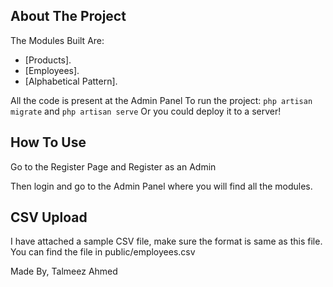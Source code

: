 ## About The Project

The Modules Built Are:

-   [Products].
-   [Employees].
-   [Alphabetical Pattern].

All the code is present at the Admin Panel
To run the project:
`php artisan migrate` and `php artisan serve`
Or you could deploy it to a server!

## How To Use

Go to the Register Page and Register as an Admin

Then login and go to the Admin Panel where you will find all the modules.

## CSV Upload

I have attached a sample CSV file, make sure the format is same as this file. You can find the file in public/employees.csv

Made By,
Talmeez Ahmed
